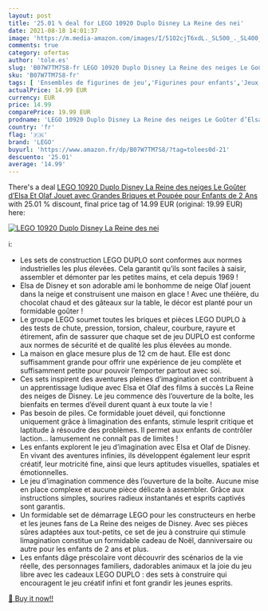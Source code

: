 ```yaml
---
layout: post
title: '25.01 % deal for LEGO 10920 Duplo Disney La Reine des nei'
date: 2021-08-18 14:01:37
image: 'https://m.media-amazon.com/images/I/51O2cjT6xdL._SL500_._SL400_.jpg'
comments: true
category: ofertas
author: 'tole.es'
slug: 'B07W7TM7S8-fr LEGO 10920 Duplo Disney La Reine des neiges Le Goûter...'
sku: 'B07W7TM7S8-fr'
tags: [ 'Ensembles de figurines de jeu','Figurines pour enfants','Jeux de construction','Jeux et Jouets','Jeux et jouets','Jouets dactivité et de développement','Jouets déveil et 1er âge','lego', ]
actualPrice: 14.99 EUR
currency: EUR
price: 14.99
comparePrice: 19.99 EUR
prodname: 'LEGO 10920 Duplo Disney La Reine des neiges Le Goûter d’Elsa Et Olaf  Jouet avec Grandes Briques et Poupée pour Enfants de 2 Ans'
country: 'fr'
flag: '🇫🇷'
brand: 'LEGO'
buyurl: 'https://www.amazon.fr/dp/B07W7TM7S8/?tag=tolees0d-21'
descuento: '25.01'
average: '14.99'
---
```


There's a deal [LEGO 10920 Duplo Disney La Reine des neiges Le Goûter d’Elsa Et Olaf  Jouet avec Grandes Briques et Poupée pour Enfants de 2 Ans](https://www.amazon.fr/dp/B07W7TM7S8/?tag=tolees0d-21)  with  25.01 % discount, final price tag of  14.99 EUR (original: 19.99 EUR) here:

[![LEGO 10920 Duplo Disney La Reine des nei](https://m.media-amazon.com/images/I/51O2cjT6xdL._SL500_._SL400_.jpg)](https://www.amazon.fr/dp/B07W7TM7S8/?tag=tolees0d-21)

ℹ️:

- Les sets de construction LEGO DUPLO sont conformes aux normes industrielles les plus élevées. Cela garantit qu’ils sont faciles à saisir, assembler et démonter par les petites mains, et cela depuis 1969 !
- Elsa de Disney et son adorable ami le bonhomme de neige Olaf jouent dans la neige et construisent une maison en glace ! Avec une théière, du chocolat chaud et des gâteaux sur la table, le décor est planté pour un formidable goûter !
- Le groupe LEGO soumet toutes les briques et pièces LEGO DUPLO à des tests de chute, pression, torsion, chaleur, courbure, rayure et étirement, afin de sassurer que chaque set de jeu DUPLO est conforme aux normes de sécurité et de qualité les plus élevées au monde.
- La maison en glace mesure plus de 12 cm de haut. Elle est donc suffisamment grande pour offrir une expérience de jeu complète et suffisamment petite pour pouvoir l’emporter partout avec soi.
- Ces sets inspirent des aventures pleines d’imagination et contribuent à un apprentissage ludique avec Elsa et Olaf des films à succès La Reine des neiges de Disney. Le jeu commence dès l’ouverture de la boîte, les bienfaits en termes d’éveil durent quant à eux toute la vie !
- Pas besoin de piles. Ce formidable jouet déveil, qui fonctionne uniquement grâce à limagination des enfants, stimule lesprit critique et laptitude à résoudre des problèmes. Il permet aux enfants de contrôler laction... lamusement ne connaît pas de limites !
- Les enfants explorent le jeu d’imagination avec Elsa et Olaf de Disney. En vivant des aventures infinies, ils développent également leur esprit créatif, leur motricité fine, ainsi que leurs aptitudes visuelles, spatiales et émotionnelles.
- Le jeu d’imagination commence dès l’ouverture de la boîte. Aucune mise en place complexe et aucune pièce délicate à assembler. Grâce aux instructions simples, sourires radieux instantanés et esprits captivés sont garantis.
- Un formidable set de démarrage LEGO pour les constructeurs en herbe et les jeunes fans de La Reine des neiges de Disney. Avec ses pièces sûres adaptées aux tout-petits, ce set de jeu à construire qui stimule limagination constitue un formidable cadeau de Noël, danniversaire ou autre pour les enfants de 2 ans et plus.
- Les enfants dâge préscolaire vont découvrir des scénarios de la vie réelle, des personnages familiers, dadorables animaux et la joie du jeu libre avec les cadeaux LEGO DUPLO : des sets à construire qui encouragent le jeu créatif infini et font grandir les jeunes esprits.

[🛒 Buy it now!!](https://www.amazon.fr/dp/B07W7TM7S8/?tag=tolees0d-21)
